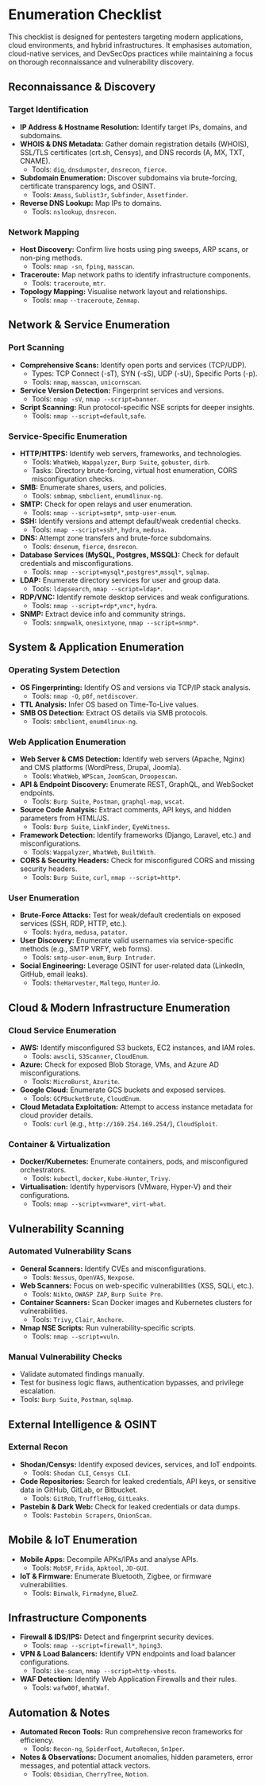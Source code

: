 # Enumeration Checklist

This checklist is designed for pentesters targeting modern applications, cloud environments, and hybrid infrastructures. It emphasises automation, cloud-native services, and DevSecOps practices while maintaining a focus on thorough reconnaissance and vulnerability discovery.

## &#x20;Reconnaissance & Discovery&#x20;

### Target Identification

* **IP Address & Hostname Resolution:** Identify target IPs, domains, and subdomains.
* **WHOIS & DNS Metadata:** Gather domain registration details (WHOIS), SSL/TLS certificates (crt.sh, Censys), and DNS records (A, MX, TXT, CNAME).
  * Tools: `dig`, `dnsdumpster`, `dnsrecon`, `fierce`.
* **Subdomain Enumeration:** Discover subdomains via brute-forcing, certificate transparency logs, and OSINT.
  * Tools: `Amass`, `Sublist3r`, `Subfinder`, `Assetfinder`.
* **Reverse DNS Lookup:** Map IPs to domains.
  * Tools: `nslookup`, `dnsrecon`.

### &#x20;Network Mapping

* **Host Discovery:** Confirm live hosts using ping sweeps, ARP scans, or non-ping methods.
  * Tools: `nmap -sn`, `fping`, `masscan`.
* **Traceroute:** Map network paths to identify infrastructure components.
  * Tools: `traceroute`, `mtr`.
* **Topology Mapping:** Visualise network layout and relationships.
  * Tools: `nmap` `--traceroute`, `Zenmap`.

## &#x20;Network & Service Enumeration&#x20;

### Port Scanning

* **Comprehensive Scans:** Identify open ports and services (TCP/UDP).
  * Types: TCP Connect (-sT), SYN (-sS), UDP (-sU), Specific Ports (-p).
  * Tools: `nmap`, `masscan`, `unicornscan`.
* **Service Version Detection:** Fingerprint services and versions.
  * Tools: `nmap -sV`, `nmap --script=banner`.
* **Script Scanning:** Run protocol-specific NSE scripts for deeper insights.
  * Tools: `nmap --script=default`,`safe`.

### &#x20;Service-Specific Enumeration

* **HTTP/HTTPS:** Identify web servers, frameworks, and technologies.
  * Tools: `WhatWeb`, `Wappalyzer`, `Burp Suite`, `gobuster`, `dirb`.
  * Tasks: Directory brute-forcing, virtual host enumeration, CORS misconfiguration checks.
* **SMB:** Enumerate shares, users, and policies.
  * Tools: `smbmap`, `smbclient`, `enum4linux-ng`.
* **SMTP:** Check for open relays and user enumeration.
  * Tools: `nmap --script=smtp*`, `smtp-user-enum`.
* **SSH:** Identify versions and attempt default/weak credential checks.
  * Tools: `nmap --script=ssh*`, `hydra`, `medusa`.
* **DNS:** Attempt zone transfers and brute-force subdomains.
  * Tools: `dnsenum`, `fierce`, `dnsrecon`.
* **Database Services (MySQL, Postgres, MSSQL):** Check for default credentials and misconfigurations.
  * Tools: `nmap --script=mysql*`,`postgres*`,`mssql*`, `sqlmap`.
* **LDAP:** Enumerate directory services for user and group data.
  * Tools: `ldapsearch`, `nmap --script=ldap*`.
* **RDP/VNC:** Identify remote desktop services and weak configurations.
  * Tools: `nmap --script=rdp*`,`vnc*`, `hydra`.
* **SNMP:** Extract device info and community strings.
  * Tools: `snmpwalk`, `onesixtyone`, `nmap --script=snmp*`.

## &#x20;System & Application Enumeration&#x20;

### Operating System Detection

* **OS Fingerprinting:** Identify OS and versions via TCP/IP stack analysis.
  * Tools: `nmap -O`, `p0f`, `netdiscover`.
* **TTL Analysis:** Infer OS based on Time-To-Live values.
* **SMB OS Detection:** Extract OS details via SMB protocols.
  * Tools: `smbclient`, `enum4linux-ng`.

### &#x20;Web Application Enumeration

* **Web Server & CMS Detection:** Identify web servers (Apache, Nginx) and CMS platforms (WordPress, Drupal, Joomla).
  * Tools: `WhatWeb`, `WPScan`, `JoomScan`, `Droopescan`.
* **API & Endpoint Discovery:** Enumerate REST, GraphQL, and WebSocket endpoints.
  * Tools: `Burp Suite`, `Postman`, `graphql-map`, `wscat`.
* **Source Code Analysis:** Extract comments, API keys, and hidden parameters from HTML/JS.
  * Tools: `Burp Suite`, `LinkFinder`, `EyeWitness`.
* **Framework Detection:** Identify frameworks (Django, Laravel, etc.) and misconfigurations.
  * Tools: `Wappalyzer`, `WhatWeb`, `BuiltWith`.
* **CORS & Security Headers:** Check for misconfigured CORS and missing security headers.
  * Tools: `Burp Suite`, `curl`, `nmap --script=http*`.

### &#x20;User Enumeration

* **Brute-Force Attacks:** Test for weak/default credentials on exposed services (SSH, RDP, HTTP, etc.).
  * Tools: `hydra`, `medusa`, `patator`.
* **User Discovery:** Enumerate valid usernames via service-specific methods (e.g., SMTP VRFY, web forms).
  * Tools: `smtp-user-enum`, `Burp Intruder`.
* **Social Engineering:** Leverage OSINT for user-related data (LinkedIn, GitHub, email leaks).
  * Tools: `theHarvester`, `Maltego`, `Hunter`.io.

## &#x20;Cloud & Modern Infrastructure Enumeration&#x20;

### Cloud Service Enumeration

* **AWS:** Identify misconfigured S3 buckets, EC2 instances, and IAM roles.
  * Tools: `awscli`, `S3Scanner`, `CloudEnum`.
* **Azure:** Check for exposed Blob Storage, VMs, and Azure AD misconfigurations.
  * Tools: `MicroBurst`, `Azurite`.
* **Google Cloud:** Enumerate GCS buckets and exposed services.
  * Tools: `GCPBucketBrute`, `CloudEnum`.
* **Cloud Metadata Exploitation:** Attempt to access instance metadata for cloud provider details.
  * Tools: `curl` (e.g., `http://169.254.169.254/`), `CloudSploit`.

### &#x20;Container & Virtualization

* **Docker/Kubernetes:** Enumerate containers, pods, and misconfigured orchestrators.
  * Tools: `kubectl`, `docker`, `Kube-Hunter`, `Trivy`.
* **Virtualisation:** Identify hypervisors (VMware, Hyper-V) and their configurations.
  * Tools: `nmap --script=vmware*`, `virt-what`.

## &#x20;Vulnerability Scanning&#x20;

### Automated Vulnerability Scans

* **General Scanners:** Identify CVEs and misconfigurations.
  * Tools: `Nessus`, `OpenVAS`, `Nexpose`.
* **Web Scanners:** Focus on web-specific vulnerabilities (XSS, SQLi, etc.).
  * Tools: `Nikto`, `OWASP ZAP`, `Burp Suite Pro`.
* **Container Scanners:** Scan Docker images and Kubernetes clusters for vulnerabilities.
  * Tools: `Trivy`, `Clair`, `Anchore`.
* **Nmap NSE Scripts:** Run vulnerability-specific scripts.
  * Tools: `nmap --script=vuln`.

### &#x20;Manual Vulnerability Checks

* Validate automated findings manually.
* Test for business logic flaws, authentication bypasses, and privilege escalation.
* Tools: `Burp Suite`, `Postman`, `sqlmap`.

## &#x20;External Intelligence & OSINT&#x20;

### External Recon

* **Shodan/Censys:** Identify exposed devices, services, and IoT endpoints.
  * Tools: `Shodan CLI`, `Censys CLI`.
* **Code Repositories:** Search for leaked credentials, API keys, or sensitive data in GitHub, GitLab, or Bitbucket.
  * Tools: `GitRob`, `TruffleHog`, `GitLeaks`.
* **Pastebin & Dark Web:** Check for leaked credentials or data dumps.
  * Tools: `Pastebin Scrapers`, `OnionScan`.

## &#x20;Mobile & IoT Enumeration

* **Mobile Apps:** Decompile APKs/IPAs and analyse APIs.
  * Tools: `MobSF`, `Frida`, `Apktool`, `JD-GUI`.
* **IoT & Firmware:** Enumerate Bluetooth, Zigbee, or firmware vulnerabilities.
  * Tools: `Binwalk`, `Firmadyne`, `BlueZ`.

## &#x20;Infrastructure Components

* **Firewall & IDS/IPS:** Detect and fingerprint security devices.
  * Tools: `nmap --script=firewall*`, `hping3`.
* **VPN & Load Balancers:** Identify VPN endpoints and load balancer configurations.
  * Tools: `ike-scan`, `nmap --script=http-vhosts`.
* **WAF Detection:** Identify Web Application Firewalls and their rules.
  * Tools: `wafw00f`, `WhatWaf`.

## &#x20;Automation & Notes

* **Automated Recon Tools:** Run comprehensive recon frameworks for efficiency.
  * Tools: `Recon-ng`, `SpiderFoot`, `AutoRecon`, `Sn1per`.
* **Notes & Observations:** Document anomalies, hidden parameters, error messages, and potential attack vectors.
  * Tools: `Obsidian`, `CherryTree`, `Notion`.

